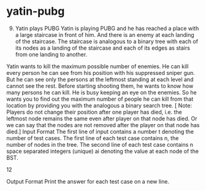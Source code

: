 # yatin-pubg
9. Yatin plays PUBG
Yatin is playing PUBG and he has reached a place with a large staircase in front of him.
And there is an enemy at each landing of the staircase.
The staircase is analogous to a binary tree with each of its nodes as a landing of the
staircase and each of its edges as stairs from one landing to another.

Yatin wants to kill the maximum possible number of enemies. He can kill every person
he can see from his position with his suppressed sniper gun. But he can see only the
persons at the leftmost standing at each level and cannot see the rest.
Before starting shooting them, he wants to know how many persons he can kill. He is
busy keeping an eye on the enemies. So he wants you to find out the maximum
number of people he can kill from that location by providing you with the analogous
a binary search tree.
[ Note: Players do not change their position after one player has died, i.e. the leftmost
node remains the same even after player on that node has died. Or we can say that
the nodes are not removed after the player on that node has died.]
Input Format
The first line of input contains a number t denoting the number of test cases.
The first line of each test case contains n, the number of nodes in the tree.
The second line of each test case contains n space separated integers (unique) ai
denoting the value at each node of the BST.

12

Output Format
Print the answer for each test case on a new line.
